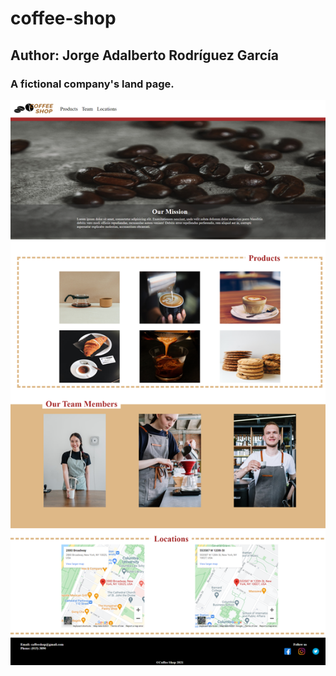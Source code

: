 # coffee-shop
## Author: Jorge Adalberto Rodríguez García
### A fictional company's land page.
![alt text](https://github.com/yorchAdalbert/coffee-shop/blob/main/images/finalLayout.png)

